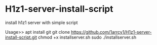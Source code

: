 # H1z1-server-install-script
install h1z1 server with simple script

Usage>>
apt install git
git clone https://github.com/1arrcy1/H1z1-server-install-script.git
chmod +x installserver.sh
sudo ./installserver.sh
